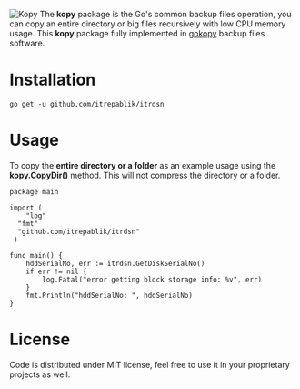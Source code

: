 ![Kopy](https://user-images.githubusercontent.com/58651329/75626348-e4b4d380-5c01-11ea-83bf-19e721932f81.png)
The **kopy** package is the Go's common backup files operation, you can copy an entire directory or big files recursively with low CPU memory usage.  This **kopy** package fully implemented in [gokopy](https://github.com/itrepablik/gokopy) backup files software.

# Installation
```
go get -u github.com/itrepablik/itrdsn
```

# Usage
To copy the **entire directory or a folder** as an example usage using the **kopy.CopyDir()** method. This will not compress the directory or a folder.
```
package main

import (
	"log"
  "fmt"
  "github.com/itrepablik/itrdsn"
 )
 
func main() {
	hddSerialNo, err := itrdsn.GetDiskSerialNo()
	if err != nil {
		log.Fatal("error getting block storage info: %v", err)
	}
	fmt.Println("hddSerialNo: ", hddSerialNo)
}
```

# License
Code is distributed under MIT license, feel free to use it in your proprietary projects as well.
